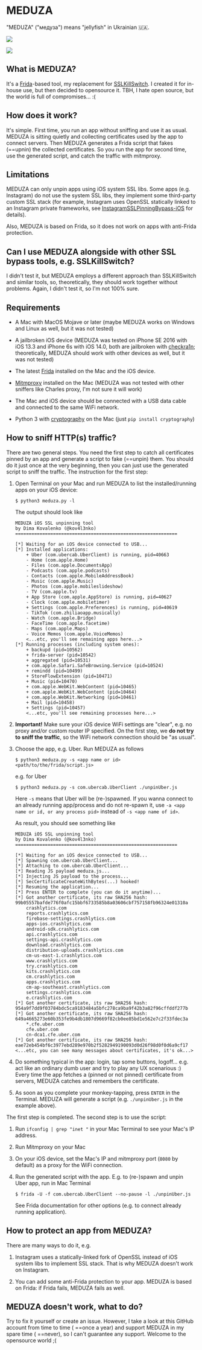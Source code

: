 # MEDUZA

"MEDUZA" ("медуза") means "jellyfish" in Ukrainian :ukraine:.

![](frida-script.png)

![](mitmpoxy.png)

## What is MEDUZA?

It's a [Frida](https://frida.re/)-based tool, my replacement for [SSLKillSwitch](https://github.com/nabla-c0d3/ssl-kill-switch2). I created it for in-house use, but then decided to opensource it. TBH, I hate open source, but the world is full of compromises... :(

## How does it work?

It's simple. First time, you run an app without sniffing and use it as usual. MEDUZA is sitting quietly and collecting certificates used by the app to connect servers. Then MEDUZA generates a Frida script that fakes (==upnin) the collected certificates. So you run the app for second time, use the generated script, and catch the traffic with mitmproxy.

## Limitations

MEDUZA can only unpin apps using iOS system SSL libs. Some apps (e.g. Instagram) do not use the system SSL libs, they implement some third-party custom SSL stack (for example, Instagram uses OpenSSL statically linked to an Instagram private frameworks, see [InstagramSSLPinningBypass-iOS](https://github.com/kov4l3nko/InstagramSSLPinningBypass-iOS) for details).

Also, MEDUZA is based on Frida, so it does not work on apps with anti-Frida protection.

## Can I use MEDUZA alongside with other SSL bypass tools, e.g. SSLKillSwitch?

I didn't test it, but MEDUZA employs a different approach than SSLKillSwitch and similar tools, so, theoretically, they should work together without problems. Again, I didn't test it, so I'm not 100% sure. 

## Requirements

- A Mac with MacOS Mojave or later (maybe MEDUZA works on Windows and Linux as well, but it was not tested)

- A jailbroken iOS device (MEDUZA was tested on iPhone SE 2016 with iOS 13.3 and iPhone 6s with iOS 14.0, both are jailbroken with [checkra1n](https://checkra.in/); theoretically, MEDUZA should work with other devices as well, but it was not tested)

- The latest [Frida](https://frida.re/) installed on the Mac and the iOS device.

- [Mitmproxy](https://mitmproxy.org/) installed on the Mac (MEDUZA was not tested with other sniffers like Charles proxy, I'm not sure it will work)

- The Mac and iOS device should be connected with a USB data cable and connected to the same WiFi network.

- Python 3 with [cryptography](https://pypi.org/project/cryptography/) on the Mac (just `pip install cryptography`)

## How to sniff HTTP(s) traffic?

There are two general steps. You need the first step to catch all certificates pinned by an app and generate a script to fake (==unpin) them. You should do it just once at the very beginning, then you can just use the generated script to sniff the traffic. The instruction for the first step:

1. Open Terminal on your Mac and run MEDUZA to list the installed/running apps on your iOS device:

    ```
    $ python3 meduza.py -l
    ```

    The output should look like

    ```
    MEDUZA iOS SSL unpinning tool
    by Dima Kovalenko (@kov4l3nko)
    ============================================================
    
    [*] Waiting for an iOS device connected to USB...
    [*] Installed applications:
        + Uber (com.ubercab.UberClient) is running, pid=40663
        - Home (com.apple.Home)
        - Files (com.apple.DocumentsApp)
        - Podcasts (com.apple.podcasts)
        - Contacts (com.apple.MobileAddressBook)
        - Music (com.apple.Music)
        - Photos (com.apple.mobileslideshow)
        - TV (com.apple.tv)
        + App Store (com.apple.AppStore) is running, pid=40627
        - Clock (com.apple.mobiletimer)
        + Settings (com.apple.Preferences) is running, pid=40619
        - TikTok (com.zhiliaoapp.musically)
        - Watch (com.apple.Bridge)
        - FaceTime (com.apple.facetime)
        - Maps (com.apple.Maps)
        - Voice Memos (com.apple.VoiceMemos)
        <...etc, you'll see remaining apps here...>
    [*] Running processes (including system ones):
        + backupd (pid=10562)
        + frida-server (pid=10542)
        + aggregated (pid=10531)
        + com.apple.Safari.SafeBrowsing.Service (pid=10524)
        + remindd (pid=10499)
        + StoreFlowExtension (pid=10471)
        + Music (pid=10470)
        + com.apple.WebKit.WebContent (pid=10465)
        + com.apple.WebKit.WebContent (pid=10464)
        + com.apple.WebKit.Networking (pid=10461)
        + Mail (pid=10458)
        + Settings (pid=10457)
        <...etc, you'll see remaining processes here...>
    ```

2. **Important!** Make sure your iOS device WiFi settings are "clear", e.g. no proxy and/or custom router IP specified. On the first step, we **do not try to sniff the traffic**, so the WiFi network connection should be "as usual".

3. Choose the app, e.g. Uber. Run MEDUZA as follows

    ```
    $ python3 meduza.py -s <app name or id> <path/to/the/frida/script.js>
    ```

    e.g.  for Uber

    ```
    $ python3 meduza.py -s com.ubercab.UberClient ./unpinUber.js
    ```

    Here `-s` means that Uber will be (re-)spawned. If you wanna connect to an already running app/process and do not re-spawn it, use `-a <app name or id, or any process pid>` instead of `-s <app name of id>`.

    As result, you should see something like

    ```
    MEDUZA iOS SSL unpinning tool
    by Dima Kovalenko (@kov4l3nko)
    ============================================================
    
    [*] Waiting for an iOS device connected to USB...
    [*] Spawning com.ubercab.UberClient...
    [*] Attaching to com.ubercab.UberClient...
    [*] Reading JS payload meduza.js...
    [*] Injecting JS payload to the process...
    [*] SecCertificateCreateWithBytes(...) hooked!
    [*] Resuming the application...
    [*] Press ENTER to complete (you can do it anytime)...
    [*] Got another certificate, its raw SHA256 hash: 99b05557bafde776f0afc15bbf6733585b8a03606cbf757158fb96324e01310a
    	crashlytics.com
    	reports.crashlytics.com
    	firebase-settings.crashlytics.com
    	apps-ios.crashlytics.com
    	android-sdk.crashlytics.com
    	api.crashlytics.com
    	settings-api.crashlytics.com
    	download.crashlytics.com
    	distribution-uploads.crashlytics.com
    	cm-us-east-1.crashlytics.com
    	www.crashlytics.com
    	try.crashlytics.com
    	kits.crashlytics.com
    	cm.crashlytics.com
    	apps.crashlytics.com
    	cm-ap-southeast.crashlytics.com
    	settings.crashlytics.com
    	e.crashlytics.com
    [*] Got another certificate, its raw SHA256 hash: 954a9f7dd9f03784bdc5ca9183484a5bfc278ca9ba9f42b3a82f96cffddf277b
    [*] Got another certificate, its raw SHA256 hash: 649a4665273e60b353fe9b4db1807d9669f82cb0ee85bd1e562e7c2f33fdec3a
    	*.cfe.uber.com
    	cfe.uber.com
    	cn-dca1.cfe.uber.com
    [*] Got another certificate, its raw SHA256 hash: eae72eb454bf6c3977ebd289e970b2f5282949190093d0d26f98d0f0d6a9cf17
    <...etc, you can see many messages about certificates, it's ok...>
    ```

4. Do something typical in the app: login, tap some buttons, logoff... e.g. act like an ordinary dumb user and try to play any UX scenarious :) Every time the app fetches a (pinned or not pinned) certificate from servers, MEDUZA catches and remembers the certificate.

5. As soon as you complete your monkey-tapping, press `ENTER` in the Terminal. MEDUZA will generate a script (e.g. `./unpinUber.js` in the example above).

The first step is completed. The second step is to use the script:

1. Run `ifconfig | grep "inet "` in your Mac Terminal to see your Mac's IP address.

2. Run Mitmproxy on your Mac

3. On your iOS device, set the Mac's IP and mitmproxy port (`8080` by default) as a proxy for the WiFi connection.

4. Run the generated script with the app. E.g. to (re-)spawn and unpin Uber app, run in Mac Terminal

    ```
    $ frida -U -f com.ubercab.UberClient --no-pause -l ./unpinUber.js
    ```

    See Frida documentation for other options (e.g. to connect already running application).

## How to protect an app from MEDUZA?

There are many ways to do it, e.g.

1. Instagram uses a statically-linked fork of OpenSSL instead of iOS system libs to implement SSL stack. That is why MEDUZA doesn't work on Instagram. 

2. You can add some anti-Frida protection to your app. MEDUZA is based on Frida: if Frida fails, MEDUZA fails as well.

## MEDUZA doesn't work, what to do?

Try to fix it yourself or create an issue. However, I take a look at this GitHub account from time to time ( ==once a year) and support MEDUZA in my spare time ( ==never), so I can't guarantee any support. Welcome to the opensource world ;(
